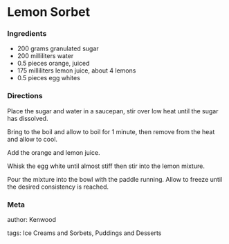 # Lemon Sorbet

### Ingredients
 * 200 grams granulated sugar
 * 200 milliliters water
 * 0.5 pieces orange, juiced
 * 175 milliliters lemon juice, about 4 lemons
 * 0.5 pieces egg whites

### Directions

Place the sugar and water in a saucepan, stir over low heat until the sugar has dissolved.

Bring to the boil and allow to boil for 1 minute, then remove from the heat and allow to cool.

Add the orange and lemon juice.

Whisk the egg white until almost stiff then stir into the lemon mixture.

Pour the mixture into the bowl with the paddle running.  Allow to freeze until the desired consistency is reached.

### Meta
author: Kenwood

tags: Ice Creams and Sorbets, Puddings and Desserts


